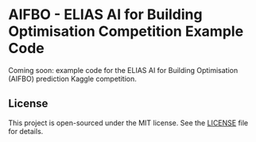 AIFBO - ELIAS AI for Building Optimisation Competition Example Code
===

Coming soon: example code for the ELIAS AI for Building Optimisation (AIFBO) prediction Kaggle competition.




License
---

This project is open-sourced under the MIT license. See the
[LICENSE](LICENSE) file for details.
